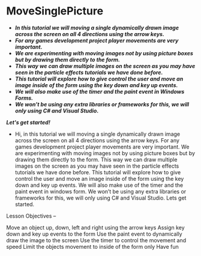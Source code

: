 # MoveSinglePicture

- **_In this tutorial we will moving a single dynamically drawn image across the screen on all 4 directions using the arrow keys._**
- **_For any games development project player movements are very important._**
- **_We are experimenting with moving images not by using picture boxes but by drawing them directly to the form._**
- **_This way we can draw multiple images on the screen as you may have seen in the particle effects tutorials we have done before._**
- **_This tutorial will explore how to give control the user and move an image inside of the form using the key down and key up events._**
- **_We will also make use of the timer and the paint event in Windows Forms._**
- **_We won’t be using any extra libraries or frameworks for this, we will only using C# and  Visual Studio._**

**_Let's get started!_**

- Hi, in this tutorial we will moving a single dynamically drawn image across the screen on all 4 directions using the arrow keys. For any games development project player movements are very important. We are experimenting with moving images not by using picture boxes but by drawing them directly to the form. This way we can draw multiple images on the screen as you may have seen in the particle effects tutorials we have done before. This tutorial will explore how to give control the user and move an image inside of the form using the key down and key up events. We will also make use of the timer and the paint event in windows form. We won’t be using any extra libraries or frameworks for this, we will only using C# and  Visual Studio. Lets get started.


Lesson Objectives –

Move an object up, down, left and right using the arrow keys
Assign key down and key up events to the form
Use the paint event to dynamically draw the image to the screen
Use the timer to control the movement and speed
Limit the objects movement to inside of the form only
Have fun
